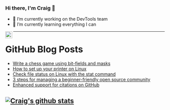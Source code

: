 ### Hi there, I'm Craig 👋

<!--
**CraigTeelFugro/CraigTeelFugro** is a ✨ _special_ ✨ repository because its `README.md` (this file) appears on your GitHub profile.

Here are some ideas to get you started:
-->

- 🔭 I’m currently working on the DevTools team
- 🌱 I’m currently learning everything I can

[<img align="left" alt="Craig Teel | LinkedIn" width="22px" src="https://cdn.jsdelivr.net/npm/simple-icons@v3/icons/linkedin.svg" />][linkedin]

---

# GitHub Blog Posts

<!-- BLOG-POST-LIST:START -->
- [Write a chess game using bit-fields and masks](https://opensource.com/article/21/8/binary-bit-fields-masks)
- [How to set up your printer on Linux](https://opensource.com/article/21/8/add-printer-linux)
- [Check file status on Linux with the stat command](https://opensource.com/article/21/8/linux-stat-file-status)
- [3 steps for managing a beginner-friendly open source community](https://opensource.com/article/21/8/beginner-open-source-community)
- [Enhanced support for citations on GitHub](https://github.blog/2021-08-19-enhanced-support-citations-github/)
<!-- BLOG-POST-LIST:END -->

## [![Craig's github stats](https://github-readme-stats.vercel.app/api?username=craigteelfugro)](https://github.com/anuraghazra/github-readme-stats)


[linkedin]: https://linkedin.com/in/craig-teel-b8786771
